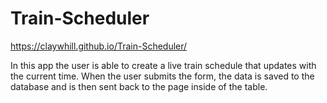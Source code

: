 # Train-Scheduler
https://claywhill.github.io/Train-Scheduler/

In this app the user is able to create a live train schedule that updates with the current time. When the user submits the form, the data is saved to the database and is then sent back to the page inside of the table. 
